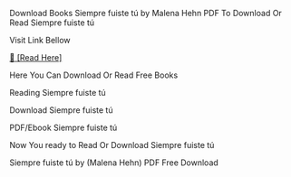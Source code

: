 Download Books Siempre fuiste tú by Malena Hehn PDF
To Download Or Read Siempre fuiste tú

Visit Link Bellow

[📖 [Read Here]](https://eibooknade.web.app/depositforceful/197303854-siempre-fuiste-t)

Here You Can Download Or Read Free Books

Reading Siempre fuiste tú

Download Siempre fuiste tú

PDF/Ebook Siempre fuiste tú

Now You ready to Read Or Download Siempre fuiste tú

Siempre fuiste tú by (Malena Hehn) PDF Free Download
